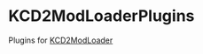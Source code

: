 # KCD2ModLoaderPlugins

Plugins for [KCD2ModLoader](https://github.com/xiaoxiao921/KCD2ModLoader?tab=readme-ov-file)
